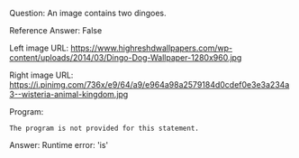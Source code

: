 Question: An image contains two dingoes.

Reference Answer: False

Left image URL: https://www.highreshdwallpapers.com/wp-content/uploads/2014/03/Dingo-Dog-Wallpaper-1280x960.jpg

Right image URL: https://i.pinimg.com/736x/e9/64/a9/e964a98a2579184d0cdef0e3e3a234a3--wisteria-animal-kingdom.jpg

Program:

```
The program is not provided for this statement.
```
Answer: Runtime error: 'is'

